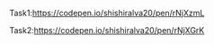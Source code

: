Task1:https://codepen.io/shishiralva20/pen/rNjXzmL </br>

Task2:https://codepen.io/shishiralva20/pen/rNjXGrK
